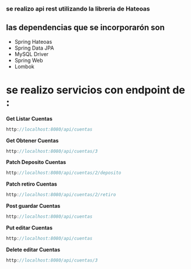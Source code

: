 ### se realizo api rest utilizando la libreria de Hateoas

## las dependencias que se incorporarón son 
- Spring Hateoas 
- Spring Data JPA 
- MySQL Driver 
- Spring Web
- Lombok

 # se realizo servicios con endpoint de : 
 
**Get Listar Cuentas**
```java
http://localhost:8080/api/cuentas
```
**Get Obtener Cuentas**
```java
http://localhost:8080/api/cuentas/3
```
**Patch Deposito Cuentas**
```java
http://localhost:8080/api/cuentas/2/deposito
```
**Patch retiro Cuentas**
```java
http://localhost:8080/api/cuentas/2/retiro
```
**Post guardar Cuentas**
```java
http://localhost:8080/api/cuentas
```
**Put editar Cuentas**
```java
http://localhost:8080/api/cuentas
```
**Delete editar Cuentas**
```java
http://localhost:8080/api/cuentas/3
```
